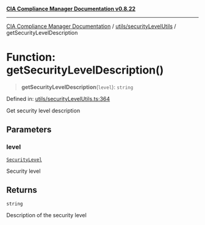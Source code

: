 [**CIA Compliance Manager Documentation v0.8.22**](../../../README.md)

***

[CIA Compliance Manager Documentation](../../../modules.md) / [utils/securityLevelUtils](../README.md) / getSecurityLevelDescription

# Function: getSecurityLevelDescription()

> **getSecurityLevelDescription**(`level`): `string`

Defined in: [utils/securityLevelUtils.ts:364](https://github.com/Hack23/cia-compliance-manager/blob/5eebba14bef5523072dd8c486c1cd0c7c18766fc/src/utils/securityLevelUtils.ts#L364)

Get security level description

## Parameters

### level

[`SecurityLevel`](../../../types/cia/type-aliases/SecurityLevel.md)

Security level

## Returns

`string`

Description of the security level
